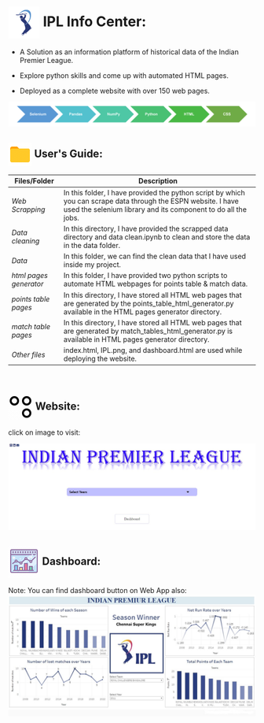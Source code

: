 <h1>
<img src="https://github.com/sohal619/icons-pics/blob/main/ipl_logo.png?raw=true" align="center" width=64 height=64> 
IPL Info Center:
</h1>

* A Solution as an information platform of historical data of the Indian Premier League.

* Explore python skills and come up with automated HTML pages.

* Deployed as a complete website with over 150 web pages.


<img src="https://github.com/sohal619/icons-pics/blob/main/IPL%20TECH%20SET.png?raw=true">

<h2>
<img src="https://github.com/sohal619/icons-pics/blob/main/foldergif.gif?raw=true" align="center"> 
User's Guide:
</h2>

| Files/Folder               | Description   |
| -------------              | ------------- |
| *Web Scrapping*          | In this folder, I have provided the python script by which you can scrape data through the ESPN website. I have used the selenium library and its component to do all the jobs.|
| *Data cleaning*  | In this directory, I have provided the scrapped data directory and data clean.ipynb to clean and store the data in the data folder. |
| *Data*  | In this folder, we can find the clean data that I have used inside my project.|
| *html pages generator*  | In this folder, I have provided two python scripts to automate HTML webpages for points table & match data. |
| *points table pages*  | In this directory, I have stored all HTML web pages that are generated by the points_table_html_generator.py available in the HTML pages generator directory. |
| *match table pages*    | In this directory, I have stored all HTML web pages that are generated by match_tables_html_generator.py is available in HTML pages generator directory. |
|*Other files*| index.html, IPL.png, and dashboard.html are used while deploying the website.|

<br>

<h2>
<img src="https://github.com/sohal619/icons-pics/blob/main/dot-bricksgif.gif?raw=true" align="center"> 
Website:
</h2>

click on image to visit:

<a href="https://sohal619.github.io/ipl-data-analysis/">
<img src="https://github.com/sohal619/icons-pics/blob/main/IPL_UI.jpg?raw=true">
</a>

<h2>
<img src="https://github.com/sohal619/icons-pics/blob/main/dashboardgif.gif?raw=true" align="center"> 
Dashboard:
</h2>


Note: You can find dashboard button on Web App also:
<a href="https://sohal619.github.io/ipl-data-analysis/dashboard.html">
<img src="https://github.com/sohal619/icons-pics/blob/main/IPL_dashboard.jpg?raw=true">
</a>
